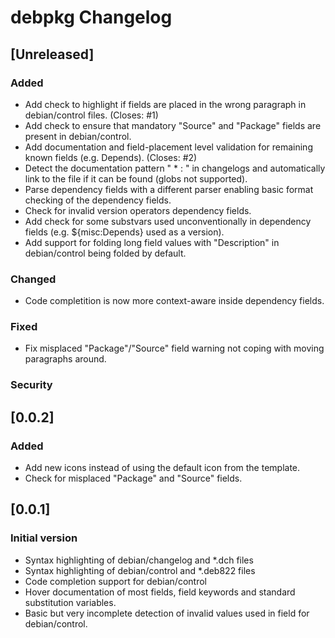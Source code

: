 <!-- Keep a Changelog guide -> https://keepachangelog.com -->

# debpkg Changelog

## [Unreleased]
### Added
- Add check to highlight if fields are placed in the wrong paragraph in debian/control files. (Closes: #1)
- Add check to ensure that mandatory "Source" and "Package" fields are present in debian/control.
- Add documentation and field-placement level validation for remaining known fields (e.g. Depends).  (Closes: #2)
- Detect the documentation pattern " * <filename>: <change>" in changelogs and automatically link to the file if
  it can be found (globs not supported).
- Parse dependency fields with a different parser enabling basic format checking of the dependency fields.
- Check for invalid version operators dependency fields.
- Add check for some substvars used unconventionally in dependency fields (e.g. ${misc:Depends} used as a version).
- Add support for folding long field values with "Description" in debian/control being folded by default.

### Changed
- Code completition is now more context-aware inside dependency fields.

### Fixed
- Fix misplaced "Package"/"Source" field warning not coping with moving paragraphs around.

### Security
## [0.0.2]
### Added
- Add new icons instead of using the default icon from the template.
- Check for misplaced "Package" and "Source" fields.


## [0.0.1]
### Initial version

- Syntax highlighting of debian/changelog and *.dch files
- Syntax highlighting of debian/control and *.deb822 files
- Code completion support for debian/control
- Hover documentation of most fields, field keywords and standard substitution variables.
- Basic but very incomplete detection of invalid values used in field for debian/control.
